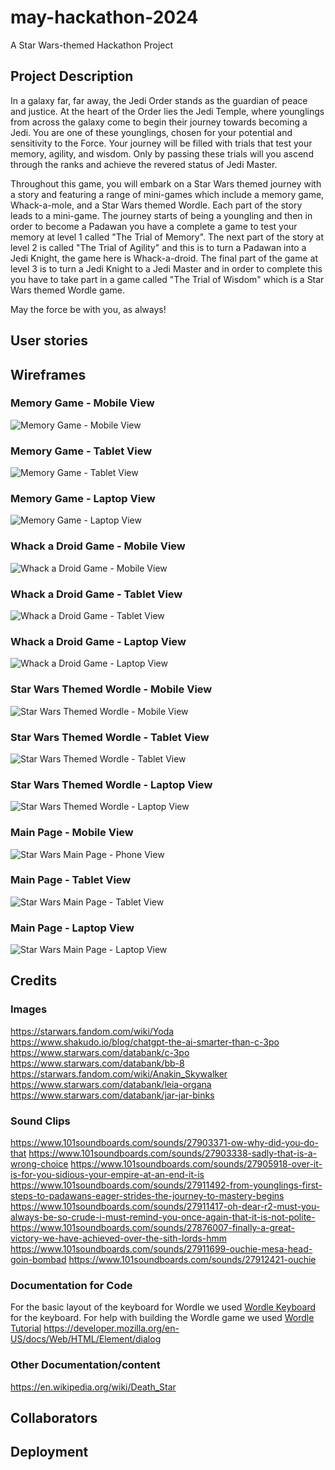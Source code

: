 # may-hackathon-2024
A Star Wars-themed Hackathon Project

## Project Description
In a galaxy far, far away, the Jedi Order stands as the guardian of peace and justice.
At the heart of the Order lies the Jedi Temple, where younglings from across the 
galaxy come to begin their journey towards becoming a Jedi. You are one of these 
younglings, chosen for your potential and sensitivity to the Force. Your journey will be 
filled with trials that test your memory, agility, and wisdom.
Only by passing these trials will you ascend through the ranks and achieve the revered
status of Jedi Master.

Throughout this game, you will embark on a Star Wars themed journey with a story and featuring a range of mini-games which include a memory game, Whack-a-mole, and a Star Wars themed Wordle. Each part of the story leads to a mini-game. The journey starts of being a youngling and then in order to become a Padawan you have a complete a game to test your memory at level 1 called "The Trial of Memory". The next part of the story at level 2 is called "The Trial of Agility" and this is to turn a Padawan into a Jedi Knight, the game here is Whack-a-droid. The final part of the game at level 3 is to turn a Jedi Knight to a Jedi Master and in order to complete this you have to take part in a game called "The Trial of Wisdom" which is a Star Wars themed Wordle game.

May the force be with you, as always!

## User stories

## Wireframes

### Memory Game - Mobile View
![Memory Game - Mobile View](assets/wireframes/memory-game-mobile.png)
### Memory Game - Tablet View
![Memory Game - Tablet View](assets/wireframes/memory-game-tablet.png)
### Memory Game - Laptop View
![Memory Game - Laptop View](assets/wireframes/memory-game-laptop.png)

### Whack a Droid Game - Mobile View
![Whack a Droid Game - Mobile View](assets/wireframes/whack-a-jar-jar-mobile.png)
### Whack a Droid Game - Tablet View
![Whack a Droid Game - Tablet View](assets/wireframes/whack-a-jar-jar-tablet.png)
### Whack a Droid Game - Laptop View
![Whack a Droid Game - Laptop View](assets/wireframes/whack-a-jar-jar-laptop.png)

### Star Wars Themed Wordle - Mobile View
![Star Wars Themed Wordle - Mobile View](assets/wireframes/star-wars-wordle-mobile.png)
### Star Wars Themed Wordle - Tablet View
![Star Wars Themed Wordle - Tablet View](assets/wireframes/star-wars-wordle-tablet.png)
### Star Wars Themed Wordle - Laptop View
![Star Wars Themed Wordle - Laptop View](assets/wireframes/star-wars-wordle-laptop.png)

### Main Page - Mobile View
![Star Wars Main Page - Phone View](assets/wireframes/phone-wireframe-index.png)
### Main Page - Tablet View
![Star Wars Main Page - Tablet View](assets/wireframes/tablet-wireframe-index.png)
### Main Page - Laptop View
![Star Wars Main Page - Laptop View](assets/wireframes/laptop-wireframe-index.png)

## Credits

### Images
https://starwars.fandom.com/wiki/Yoda
https://www.shakudo.io/blog/chatgpt-the-ai-smarter-than-c-3po
https://www.starwars.com/databank/c-3po
https://www.starwars.com/databank/bb-8
https://starwars.fandom.com/wiki/Anakin_Skywalker
https://www.starwars.com/databank/leia-organa
https://www.starwars.com/databank/jar-jar-binks

### Sound Clips
https://www.101soundboards.com/sounds/27903371-ow-why-did-you-do-that
https://www.101soundboards.com/sounds/27903338-sadly-that-is-a-wrong-choice
https://www.101soundboards.com/sounds/27905918-over-it-is-for-you-sidious-your-empire-at-an-end-it-is
https://www.101soundboards.com/sounds/27911492-from-younglings-first-steps-to-padawans-eager-strides-the-journey-to-mastery-begins
https://www.101soundboards.com/sounds/27911417-oh-dear-r2-must-you-always-be-so-crude-i-must-remind-you-once-again-that-it-is-not-polite-
https://www.101soundboards.com/sounds/27876007-finally-a-great-victory-we-have-achieved-over-the-sith-lords-hmm
https://www.101soundboards.com/sounds/27911699-ouchie-mesa-head-goin-bombad
https://www.101soundboards.com/sounds/27912421-ouchie

### Documentation for Code
For the basic layout of the keyboard for Wordle we used [Wordle Keyboard](https://www.freecodecamp.org/news/build-a-wordle-clone-in-javascript/) for the keyboard.
For help with building the Wordle game we used [Wordle Tutorial](https://www.youtube.com/watch?v=ckjRsPaWHX8)
https://developer.mozilla.org/en-US/docs/Web/HTML/Element/dialog

### Other Documentation/content
https://en.wikipedia.org/wiki/Death_Star


## Collaborators

## Deployment